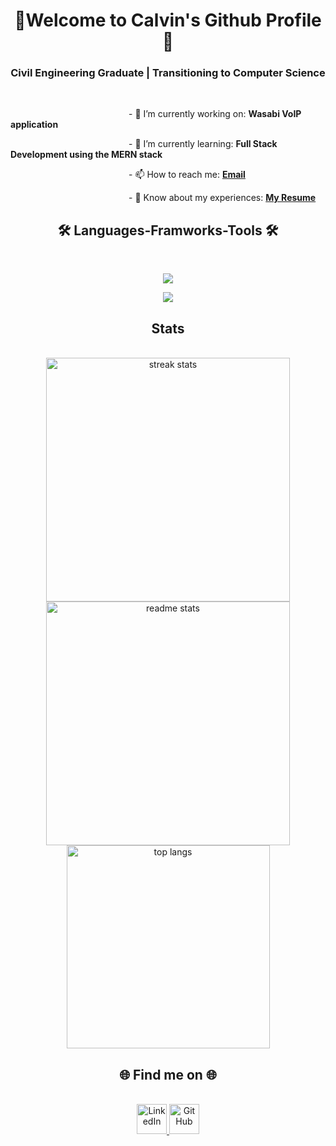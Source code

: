 <h1 align="center">👏Welcome to Calvin's Github Profile👏</h1>
<h3 align="center">Civil Engineering Graduate | Transitioning to Computer Science</h3>
<br>

&nbsp;&nbsp;&nbsp;&nbsp;&nbsp;&nbsp;&nbsp;&nbsp;&nbsp;&nbsp;&nbsp;&nbsp;&nbsp;&nbsp;&nbsp;&nbsp;&nbsp;&nbsp;&nbsp;&nbsp;&nbsp;&nbsp;&nbsp;&nbsp;&nbsp;&nbsp;&nbsp;&nbsp;&nbsp;&nbsp;&nbsp;&nbsp;&nbsp;&nbsp;&nbsp;&nbsp;&nbsp;&nbsp;&nbsp;&nbsp;&nbsp;&nbsp;&nbsp;&nbsp;&nbsp;&nbsp;&nbsp;&nbsp;- 🔭 I’m currently working on: **Wasabi VoIP application**

&nbsp;&nbsp;&nbsp;&nbsp;&nbsp;&nbsp;&nbsp;&nbsp;&nbsp;&nbsp;&nbsp;&nbsp;&nbsp;&nbsp;&nbsp;&nbsp;&nbsp;&nbsp;&nbsp;&nbsp;&nbsp;&nbsp;&nbsp;&nbsp;&nbsp;&nbsp;&nbsp;&nbsp;&nbsp;&nbsp;&nbsp;&nbsp;&nbsp;&nbsp;&nbsp;&nbsp;&nbsp;&nbsp;&nbsp;&nbsp;&nbsp;&nbsp;&nbsp;&nbsp;&nbsp;&nbsp;&nbsp;&nbsp;- 🌱 I’m currently learning: **Full Stack Development using the MERN stack**

&nbsp;&nbsp;&nbsp;&nbsp;&nbsp;&nbsp;&nbsp;&nbsp;&nbsp;&nbsp;&nbsp;&nbsp;&nbsp;&nbsp;&nbsp;&nbsp;&nbsp;&nbsp;&nbsp;&nbsp;&nbsp;&nbsp;&nbsp;&nbsp;&nbsp;&nbsp;&nbsp;&nbsp;&nbsp;&nbsp;&nbsp;&nbsp;&nbsp;&nbsp;&nbsp;&nbsp;&nbsp;&nbsp;&nbsp;&nbsp;&nbsp;&nbsp;&nbsp;&nbsp;&nbsp;&nbsp;&nbsp;&nbsp;- 📫 How to reach me: **[Email](cjmwong@ualberta.ca)**

&nbsp;&nbsp;&nbsp;&nbsp;&nbsp;&nbsp;&nbsp;&nbsp;&nbsp;&nbsp;&nbsp;&nbsp;&nbsp;&nbsp;&nbsp;&nbsp;&nbsp;&nbsp;&nbsp;&nbsp;&nbsp;&nbsp;&nbsp;&nbsp;&nbsp;&nbsp;&nbsp;&nbsp;&nbsp;&nbsp;&nbsp;&nbsp;&nbsp;&nbsp;&nbsp;&nbsp;&nbsp;&nbsp;&nbsp;&nbsp;&nbsp;&nbsp;&nbsp;&nbsp;&nbsp;&nbsp;&nbsp;&nbsp;- 📄 Know about my experiences: **[My Resume](https://cjmwong.github.io/my-resume/)**
  <br>


<h2 align="center">🛠️ Languages-Framworks-Tools 🛠️</h2>
<br>
<p align="center">
</p>

<p align="center">
  <a href="https://skillicons.dev">
    <img src="https://skillicons.dev/icons?i=py,c,cs,java,js,html,css,dart" />
  </a>
</p>
<p align="center">
  <a href="https://skillicons.dev">
    <img src="https://skillicons.dev/icons?i=git,nodejs,mongodb,mysql,react,flutter,bootstrap" />
  </a>
</p>

<h2 align="center"> Stats</h2>
<br>
<div align=center>
  <img width=390 src="https://github-readme-streak-stats-salesp07.vercel.app/?user=cjmwong&count_private=true&theme=react&border_radius=10" alt="streak stats"/>
  <img width=390 src="https://github-readme-stats-salesp07.vercel.app/api?username=cjmwong&count_private=true&show_icons=true&theme=react&rank_icon=github&border_radius=10" alt="readme stats" />
  <br/>
  <img width=325 align="center" src="https://github-readme-stats-salesp07.vercel.app/api/top-langs/?username=cjmwong&hide=HTML&langs_count=8&layout=compact&theme=react&border_radius=10&size_weight=0.5&count_weight=0.5&exclude_repo=github-readme-stats" alt="top langs" />
</div>

<h2 align="center">🌐 Find me on 🌐</h2>
<br>
<div align="center">
  <a href="https://linkedin.com/in/calvin-wong-667b0b20b/" target="_blank">
      <img alt="LinkedIn" title="LinkedIn" height="48" width="48" src="https://cdn.simpleicons.org/linkedin/">
  </a>
  <a href="https://github.com/cjmwong" target="_blank">
  <picture>
      <source media="(prefers-color-scheme: dark)" srcset="https://cdn.simpleicons.org/github/white">
      <img alt="GitHub" title="GitHub" height="48" width="48" src="https://cdn.simpleicons.org/github"></picture>
  </a>
  </div>
